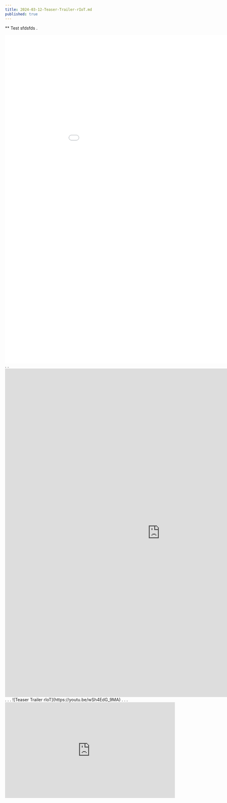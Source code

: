 ```yaml
---
title: 2024-03-12-Teaser-Trailer-rIoT.md
published: true
---
```


** Test
sfdsfds
.
<iframe width="1020" height="1080" src="[https://youtu.be/wSh4EdG_9MA](https://youtu.be/wSh4EdG_9MA)" frameborder="0" allowfullscreen></iframe>
.
.
<iframe width="1020" height="1080" src="https://youtu.be/wSh4EdG_9MA" frameborder="0" allowfullscreen></iframe>
.
.
.
![Teaser Trailer rIoT](https://youtu.be/wSh4EdG_9MA)
.
.
.
<iframe width="560" height="315" src="https://www.youtube.com/embed/wSh4EdG_9MA?si=U04vkdmPLGxc3CEn" title="YouTube video player" frameborder="0" allow="accelerometer; autoplay; clipboard-write; encrypted-media; gyroscope; picture-in-picture; web-share" allowfullscreen></iframe>
